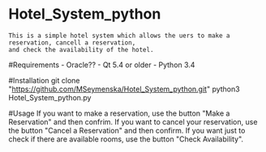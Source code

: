 # Hotel_System_python
	This is a simple hotel system which allows the uers to make a reservation, cancell a reservation,
	and check the availability of the hotel.

#Requirements
	- Oracle??
	- Qt 5.4 or older
	- Python 3.4

#Installation
	git clone "https://github.com/MSeymenska/Hotel_System_python.git"
	python3 Hotel_System_python.py

#Usage 
	If you want to make a reservation, use the button "Make a Reservation" and then confrim.
	If you want to cancel your reservation, use the button "Cancel a Reservation" and then confirm.
	If you want just to check if there are available rooms, use the button "Check Availability".